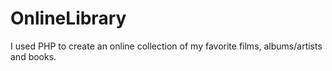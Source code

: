 # OnlineLibrary
I used PHP to create an online collection of my favorite films, albums/artists and books.
